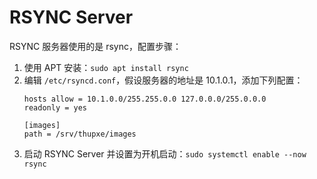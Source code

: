 # RSYNC Server

RSYNC 服务器使用的是 rsync，配置步骤：

1. 使用 APT 安装：`sudo apt install rsync`
2. 编辑 `/etc/rsyncd.conf`，假设服务器的地址是 10.1.0.1，添加下列配置：
    ```
    hosts allow = 10.1.0.0/255.255.0.0 127.0.0.0/255.0.0.0
    readonly = yes

    [images]
    path = /srv/thupxe/images
    ```
3. 启动 RSYNC Server 并设置为开机启动：`sudo systemctl enable --now rsync`
